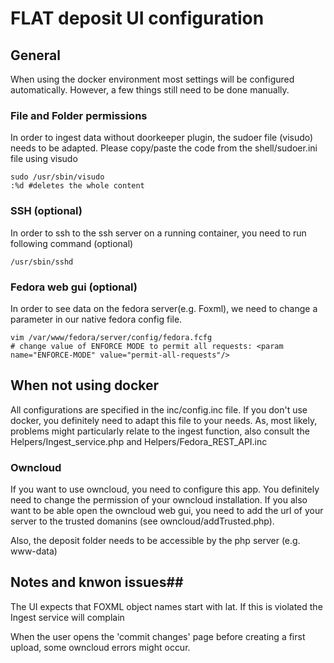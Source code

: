 # FLAT deposit UI configuration #
## General ##
When using the docker environment most settings will be configured automatically. However, a few things still need to be done manually.


### File and Folder permissions ###
In order to ingest data without doorkeeper plugin, the sudoer file (visudo) needs to be adapted. Please copy/paste the code from the shell/sudoer.ini file using visudo

```ssh
sudo /usr/sbin/visudo
:%d #deletes the whole content

```
### SSH (optional) ### 
In order to ssh to the ssh server on a running container, you need to run following command (optional)
```ssh
/usr/sbin/sshd 
```

### Fedora web gui (optional) ### 
In order to see data on the fedora server(e.g. Foxml), we need to change a parameter in our native fedora config file. 

```ssh
vim /var/www/fedora/server/config/fedora.fcfg
# change value of ENFORCE MODE to permit all requests: <param name="ENFORCE-MODE" value="permit-all-requests"/>
```


## When not using docker ##
All configurations are specified in the inc/config.inc file. If you don't use docker, you definitely need to adapt this file to your needs. As, most likely, problems might particularly relate to the ingest function, also consult the Helpers/Ingest_service.php and Helpers/Fedora_REST_API.inc 

### Owncloud ###
If you want to use owncloud, you need to configure this app. You definitely need to change the permission of your owncloud installation. If you also want to be able open the owncloud web gui, you need to add the url of your server to the trusted domanins (see owncloud/addTrusted.php).

Also, the deposit folder needs to be accessible by the php server (e.g. www-data)

## Notes and knwon issues##

The UI expects that FOXML object names start with lat. If this is violated the Ingest service will complain

When the user opens the 'commit changes' page before creating a first upload, some owncloud errors might occur.

